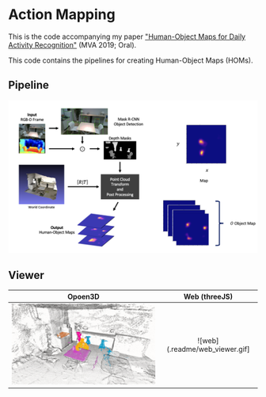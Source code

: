# Action Mapping

This is the code accompanying my paper ["Human-Object Maps for Daily Activity Recognition"](http://www.mva-org.jp/Proceedings/2019/papers/07-02.pdf) (MVA 2019; Oral).

This code contains the pipelines for creating Human-Object Maps (HOMs).

## Pipeline

![pipeline](.readme/pipeline.png)

## Viewer

Opoen3D | Web (threeJS)
:-: | :-:
![open3d](.readme/open3d_viewer.gif) | ![web](.readme/web_viewer.gif]